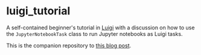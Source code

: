# luigi_tutorial
A self-contained beginner's tutorial in [Luigi](spotify/luigi) with a discussion on how to use the `JupyterNotebookTask` class to run Jupyter notebooks as Luigi tasks.

This is the companion repository to [this blog post](https://intoli.com/blog/luigi-jupyter-notebooks/).
